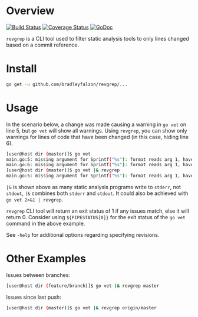 # Overview

[![Build Status](https://travis-ci.org/bradleyfalzon/revgrep.svg?branch=master)](https://travis-ci.org/bradleyfalzon/revgrep) [![Coverage
Status](https://coveralls.io/repos/github/bradleyfalzon/revgrep/badge.svg?branch=master)](https://coveralls.io/github/bradleyfalzon/revgrep?branch=master) [![GoDoc](https://godoc.org/github.com/bradleyfalzon/revgrep?status.svg)](https://godoc.org/github.com/bradleyfalzon/revgrep)

`revgrep` is a CLI tool used to filter static analysis tools to only lines changed based on a commit reference.

# Install

```bash
go get -u github.com/bradleyfalzon/revgrep/...
```

# Usage

In the scenario below, a change was made causing a warning in `go vet` on line 5, but `go vet` will show all warnings.
Using `revgrep`, you can show only warnings for lines of code that have been changed (in this case, hiding line 6).

```bash
[user@host dir (master)]$ go vet
main.go:5: missing argument for Sprintf("%s"): format reads arg 1, have only 0 args
main.go:6: missing argument for Sprintf("%s"): format reads arg 1, have only 0 args
[user@host dir (master)]$ go vet |& revgrep
main.go:5: missing argument for Sprintf("%s"): format reads arg 1, have only 0 args
```

`|&` is shown above as many static analysis programs write to `stderr`, not `stdout`, `|&` combines both `stderr` and
`stdout`. It could also be achieved with `go vet 2>&1 | revgrep`.

`revgrep` CLI tool will return an exit status of 1 if any issues match, else it will return 0. Consider using
`${PIPESTATUS[0]}` for the exit status of the `go vet` command in the above example.

See `-help` for additional options regarding specifying revisions.

# Other Examples

Issues between branches:
```bash
[user@host dir (feature/branch)]$ go vet |& revgrep master
```

Issues since last push:
```bash
[user@host dir (master)]$ go vet |& revgrep origin/master
```
